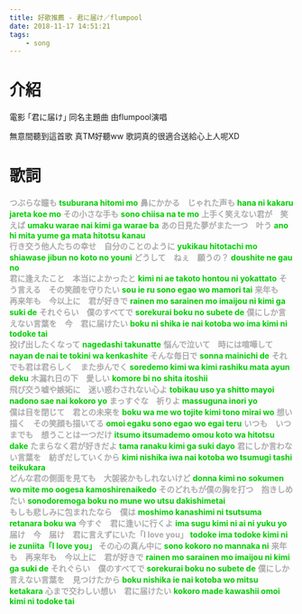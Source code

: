 ```yaml
---
title: 好歌推薦 - 君に届け／flumpool
date: 2018-11-17 14:51:21
tags:
	- song
---
```


# 介紹

電影 ｢君に届け｣ 同名主題曲
由flumpool演唱

<!-- more -->

無意間聽到這首歌
真TM好聽ww
歌詞真的很適合送給心上人呢XD

# 歌詞

**<font color=#ABABAB>つぶらな瞳も</font>**
**<font color=#00CC00>tsuburana hitomi mo</font>**
**<font color=#ABABAB>鼻にかかる　じゃれた声も</font>**
**<font color=#00CC00>hana ni kakaru jareta koe mo</font>**
**<font color=#ABABAB>その小さな手も</font>**
**<font color=#00CC00>sono chiisa na te mo</font>**
**<font color=#ABABAB>上手く笑えない君が　笑えば</font>**
**<font color=#00CC00>umaku warae nai kimi ga warae ba</font>**
**<font color=#ABABAB>あの日見た夢がまた一つ　叶う</font>**
**<font color=#00CC00>ano hi mita yume ga mata hitotsu kanau</font>**
<br>
**<font color=#ABABAB>行き交う他人たちの幸せ　自分のことのように</font>**
**<font color=#00CC00>yukikau hitotachi mo shiawase jibun no koto no youni</font>**
**<font color=#ABABAB>どうして　ねぇ　願うの？</font>**
**<font color=#00CC00>doushite ne gau no</font>**
<br>
**<font color=#ABABAB>君に逢えたこと　本当によかったと</font>**
**<font color=#00CC00>kimi ni ae takoto hontou ni yokattato</font>**
**<font color=#ABABAB>そう言える　その笑顔を守りたい</font>**
**<font color=#00CC00>sou ie ru sono egao wo mamori tai</font>**
**<font color=#ABABAB>来年も　再来年も　今以上に　君が好きで</font>**
**<font color=#00CC00>rainen mo sarainen mo imaijou ni kimi ga suki de</font>**
**<font color=#ABABAB>それぐらい　僕のすべてで</font>**
**<font color=#00CC00>sorekurai boku no subete de</font>**
**<font color=#ABABAB>僕にしか言えない言葉を　今　君に届けたい</font>**
**<font color=#00CC00>boku ni shika ie nai kotoba wo ima kimi ni todoke tai</font>**
<br>
**<font color=#ABABAB>投げ出したくなって</font>**
**<font color=#00CC00>nagedashi takunatte</font>**
**<font color=#ABABAB>悩んで泣いて　時には喧嘩して</font>**
**<font color=#00CC00>nayan de nai te tokini wa kenkashite</font>**
**<font color=#ABABAB>そんな毎日で</font>**
**<font color=#00CC00>sonna mainichi de</font>**
**<font color=#ABABAB>それでも君は君らしく　また歩んでく</font>**
**<font color=#00CC00>soredemo kimi wa kimi rashiku mata ayun deku</font>**
**<font color=#ABABAB>木漏れ日の下　愛しい</font>**
**<font color=#00CC00>komore bi no shita itoshii</font>**
<br>
**<font color=#ABABAB>飛び交う嘘や嫉妬に　迷い惑わされない心よ</font>**
**<font color=#00CC00>tobikau uso ya shitto mayoi nadono sae nai kokoro yo</font>**
**<font color=#ABABAB>まっすぐな　祈りよ</font>**
**<font color=#00CC00>massuguna inori yo</font>**
<br>
**<font color=#ABABAB>僕は目を閉じて　君との未来を</font>**
**<font color=#00CC00>boku wa me wo tojite kimi tono mirai wo</font>**
**<font color=#ABABAB>想い描く　その笑顔も描いてる</font>**
**<font color=#00CC00>omoi egaku sono egao wo egai teru</font>**
**<font color=#ABABAB>いつも　いつまでも　想うことは一つだけ</font>**
**<font color=#00CC00>itsumo itsumademo omou koto wa hitotsu dake</font>**
**<font color=#ABABAB>たまらなく君が好きだよ</font>**
**<font color=#00CC00>tama ranaku kimi ga suki dayo</font>**
**<font color=#ABABAB>君にしか言わない言葉を　紡ぎだしていくから</font>**
**<font color=#00CC00>kimi nishika iwa nai kotoba wo tsumugi tashi teikukara</font>**
<br>
**<font color=#ABABAB>どんな君の側面を見ても　大袈裟かもしれないけど</font>**
**<font color=#00CC00>donna kimi no sokumen wo mite mo oogesa kamoshirenaikedo</font>**
**<font color=#ABABAB>そのどれもが僕の胸を打つ　抱きしめたい</font>**
**<font color=#00CC00>sonodoremoga boku no mune wo utsu dakishimetai</font>**
<br>
**<font color=#ABABAB>もしも悲しみに包まれたなら　僕は</font>**
**<font color=#00CC00>moshimo kanashimi ni tsutsuma retanara boku wa</font>**
**<font color=#ABABAB>今すぐ　君に逢いに行くよ</font>**
**<font color=#00CC00>ima sugu kimi ni ai ni yuku yo</font>**
<br>
**<font color=#ABABAB>届け　今　届け　君に言えずにいた「I love you」</font>**
**<font color=#00CC00>todoke ima todoke kimi ni ie zuniita「I love you」</font>**
**<font color=#ABABAB>その心の真ん中に</font>**
**<font color=#00CC00>sono kokoro no mannaka ni</font>**
**<font color=#ABABAB>来年も　再来年も　今以上に　君が好きで</font>**
**<font color=#00CC00>rainen mo sarainen mo imaijou ni kimi ga suki de</font>**
**<font color=#ABABAB>それぐらい　僕のすべてで</font>**
**<font color=#00CC00>sorekurai boku no subete de</font>**
**<font color=#ABABAB>僕にしか言えない言葉を　見つけたから</font>**
**<font color=#00CC00>boku nishika ie nai kotoba wo mitsu ketakara</font>**
**<font color=#ABABAB>心まで交わしい想い　君に届けたい</font>**
**<font color=#00CC00>kokoro made kawashii omoi kimi ni todoke tai</font>**
